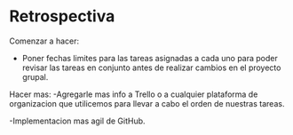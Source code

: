 # Retrospectiva
Comenzar a hacer:  
- Poner fechas limites para las tareas asignadas a cada uno para poder revisar las tareas 
en conjunto antes de realizar cambios en el proyecto grupal.

Hacer mas:
-Agregarle mas info a Trello o a cualquier plataforma de organizacion que utilicemos para
llevar a cabo el orden de nuestras tareas.

-Implementacion mas agil de GitHub.
